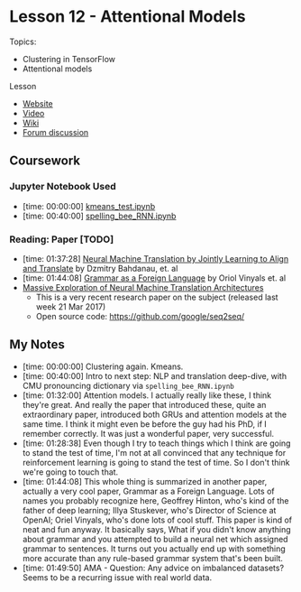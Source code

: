 # Lesson 12 - Attentional Models

Topics:

* Clustering in TensorFlow
* Attentional models

Lesson

* [Website](http://course17.fast.ai/lessons/lesson12.html)
* [Video](https://youtu.be/jy1w0mPCHb0)
* [Wiki](http://forums.fast.ai/t/lesson-12-wiki)
* [Forum discussion](http://forums.fast.ai/t/lesson-12-discussion)

## Coursework

### Jupyter Notebook Used

- [time: 00:00:00] [kmeans_test.ipynb](https://github.com/fastai/courses/blob/master/deeplearning2/kmeans_test.ipynb)
- [time: 00:40:00] [spelling\_bee\_RNN.ipynb](https://github.com/fastai/courses/blob/master/deeplearning2/spelling_bee_RNN.ipynb)

### Reading: Paper \[TODO\]

- [time: 01:37:28] [Neural Machine Translation by Jointly Learning to Align and Translate](https://arxiv.org/abs/1409.0473) by Dzmitry Bahdanau, et. al
- [time: 01:44:08] [Grammar as a Foreign Language](https://arxiv.org/abs/1412.7449) by Oriol Vinyals et. al
- [Massive Exploration of Neural Machine Translation Architectures](https://arxiv.org/abs/1703.03906)
    - This is a very recent research paper on the subject (released last week 21 Mar 2017)
    - Open source code: https://github.com/google/seq2seq/

## My Notes

- [time: 00:00:00] Clustering again. Kmeans.
- [time: 00:40:00] Intro to next step: NLP and translation deep-dive, with CMU pronouncing dictionary via `spelling_bee_RNN.ipynb`
- [time: 01:32:00] Attention models.  I actually really like these, I think they're great.  And really the paper that introduced these, quite an extraordinary paper, introduced both GRUs and attention models at the same time.  I think it might even be before the guy had his PhD, if I remember correctly.  It was just a wonderful paper, very successful.
- [time: 01:28:38] Even though I try to teach things which I think are going to stand the test of time, I'm not at all convinced that any technique for reinforcement learning is going to stand the test of time.  So I don't think we're going to touch that.
- [time: 01:44:08] This whole thing is summarized in another paper, actually a very cool paper, Grammar as a Foreign Language.  Lots of names you probably recognize here, Geoffrey Hinton, who's kind of the father of deep learning; Illya Stuskever, who's Director of Science at OpenAI; Oriel Vinyals, who's done lots of cool stuff.  This paper is kind of neat and fun anyway.  It basically says, What if you didn't know anything about grammar and you attempted to build a neural net which assigned grammar to sentences.  It turns out you actually end up with something more accurate than any rule-based grammar system that's been built.
- [time: 01:49:50] AMA - Question:  Any advice on imbalanced datasets? Seems to be a recurring issue with real world data.
